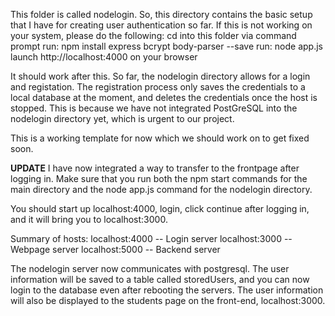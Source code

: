 This folder is called nodelogin.
So, this directory contains the basic setup that I have for creating user authentication so far.
If this is not working on your system, please do the following:
cd into this folder via command prompt
run: npm install express bcrypt body-parser --save
run: node app.js
launch http://localhost:4000 on your browser

It should work after this. So far, the nodelogin directory allows for a login and registation.
The registration process only saves the credentials to a local database at the moment, and deletes
the credentials once the host is stopped. This is because we have not integrated PostGreSQL into the
nodelogin directory yet, which is urgent to our project.

This is a working template for now which we should work on to get fixed soon. 

**UPDATE** I have now integrated a way to transfer to the frontpage after logging in.
Make sure that you run both the npm start commands for the main directory and the
node app.js command for the nodelogin directory.

You should start up localhost:4000, login, click continue after logging in, and
it will bring you to localhost:3000.

Summary of hosts:
localhost:4000 -- Login server
localhost:3000 -- Webpage server
localhost:5000 -- Backend server

The nodelogin server now communicates with postgresql. The user information will be saved to a 
table called storedUsers, and you can now login to the database even after rebooting the servers.
The user information will also be displayed to the students page on the front-end, localhost:3000.